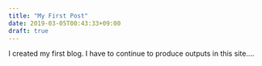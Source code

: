 ```yaml
---
title: "My First Post"
date: 2019-03-05T00:43:33+09:00
draft: true
---
```


I created my first blog. I have to continue to produce outputs in this site....
